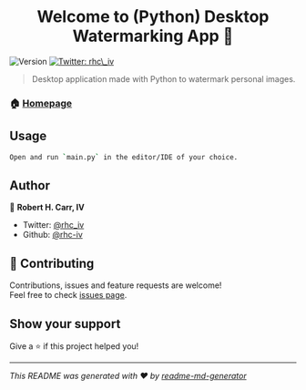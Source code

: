 <h1 align="center">Welcome to (Python) Desktop Watermarking App 👋</h1>
<p>
  <img alt="Version" src="https://img.shields.io/badge/version-1.10-blue.svg?cacheSeconds=2592000" />
  <a href="https://twitter.com/rhc\_iv" target="_blank">
    <img alt="Twitter: rhc\_iv" src="https://img.shields.io/twitter/follow/rhc\_iv.svg?style=social" />
  </a>
</p>

> Desktop application made with Python to watermark personal images.

### 🏠 [Homepage](https://github.com/rhc-iv/py-watermark-app)

## Usage

```sh
Open and run `main.py` in the editor/IDE of your choice.
```

## Author

👤 **Robert H. Carr, IV**

* Twitter: [@rhc\_iv](https://twitter.com/rhc\_iv)
* Github: [@rhc-iv](https://github.com/rhc-iv)

## 🤝 Contributing

Contributions, issues and feature requests are welcome!<br />Feel free to check [issues page](https://github.com/rhc-iv/py-watermark-app/issues). 

## Show your support

Give a ⭐️ if this project helped you!

***
_This README was generated with ❤️ by [readme-md-generator](https://github.com/kefranabg/readme-md-generator)_